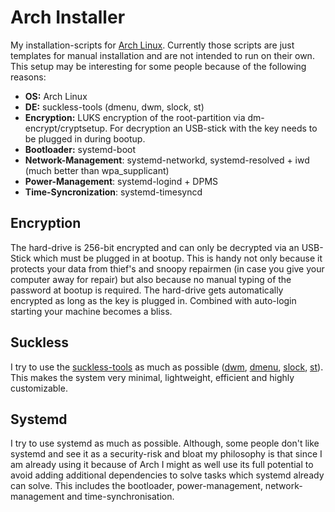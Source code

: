 # Arch Installer

My installation-scripts for [Arch Linux](https://www.archlinux.org/). Currently those scripts are just templates for manual installation and are not intended to run on their own. This setup may be interesting for some people because of the following reasons:

- **OS:** Arch Linux
- **DE:** suckless-tools (dmenu, dwm, slock, st)
- **Encryption:** LUKS encryption of the root-partition via dm-encrypt/cryptsetup. For decryption an USB-stick with the key needs to be plugged in during bootup.
- **Bootloader:** systemd-boot
- **Network-Management**: systemd-networkd, systemd-resolved + iwd (much better than wpa_supplicant)
- **Power-Management**: systemd-logind + DPMS
- **Time-Syncronization**: systemd-timesyncd

## Encryption

The hard-drive is 256-bit encrypted and can only be decrypted via an USB-Stick which must be plugged in at bootup. This is handy not only because it protects your data from thief's and snoopy repairmen (in case you give your computer away for repair) but also because no manual typing of the password at bootup is required. The hard-drive gets automatically encrypted as long as the key is plugged in. Combined with auto-login starting your machine becomes a bliss.

## Suckless

I try to use the [suckless-tools](https://suckless.org/philosophy/) as much as possible ([dwm](https://dwm.suckless.org/), [dmenu](https://tools.suckless.org/dmenu/), [slock](https://tools.suckless.org/slock/), [st](https://st.suckless.org/)). This makes the system very minimal, lightweight, efficient and highly customizable.

## Systemd
I try to use systemd as much as possible. Although, some people don't like systemd and see it as a security-risk and bloat my philosophy is that since I am already using it because of Arch I might as well use its full potential to avoid adding additional dependencies to solve tasks which systemd already can solve. This includes the bootloader, power-management, network-management and time-synchronisation.
